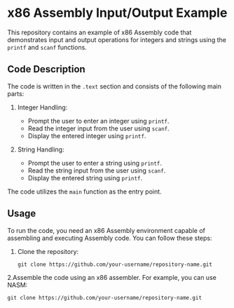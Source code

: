 # x86 Assembly Input/Output Example

This repository contains an example of x86 Assembly code that demonstrates input and output operations for integers and strings using the `printf` and `scanf` functions.

## Code Description

The code is written in the `.text` section and consists of the following main parts:

1. Integer Handling:
   - Prompt the user to enter an integer using `printf`.
   - Read the integer input from the user using `scanf`.
   - Display the entered integer using `printf`.

2. String Handling:
   - Prompt the user to enter a string using `printf`.
   - Read the string input from the user using `scanf`.
   - Display the entered string using `printf`.

The code utilizes the `main` function as the entry point.

## Usage

To run the code, you need an x86 Assembly environment capable of assembling and executing Assembly code. You can follow these steps:

1. Clone the repository:

   ```shell
   git clone https://github.com/your-username/repository-name.git

2.Assemble the code using an x86 assembler. For example, you can use NASM:
   
   ```shell
   git clone https://github.com/your-username/repository-name.git

